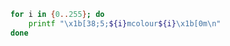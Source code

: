 [tags]: # '["tmux", "colors"]'
[title]: # 'Tmux list all 256 colors'

```bash
for i in {0..255}; do
    printf "\x1b[38;5;${i}mcolour${i}\x1b[0m\n"
done
```
